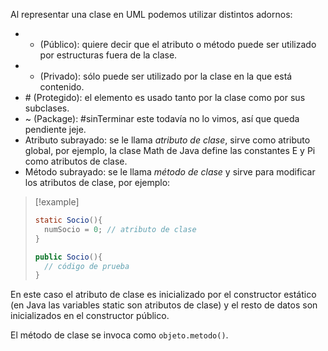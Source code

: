 Al representar una clase en UML podemos utilizar distintos adornos:

- + (Público): quiere decir que el atributo o método puede ser utilizado por estructuras fuera de la clase.
- - (Privado): sólo puede ser utilizado por la clase en la que está contenido.
- \# (Protegido): el elemento es usado tanto por la clase como por sus subclases.
- ~ (Package): #sinTerminar este todavía no lo vimos, así que queda pendiente jeje.
- Atributo subrayado: se le llama _atributo de clase_, sirve como atributo global, por ejemplo, la clase Math de Java define las constantes E y Pi como atributos de clase.
- Método subrayado: se le llama _método de clase_ y sirve para modificar los atributos de clase, por ejemplo:

>[!example]
>```java
>static Socio(){
>	numSocio = 0; // atributo de clase
>}
>
>public Socio(){
>	// código de prueba
>}
>```

En este caso el atributo de clase es inicializado por el constructor estático (en Java las variables static son atributos de clase) y el resto de datos son inicializados en el constructor público.

El método de clase se invoca como `objeto.metodo()`.